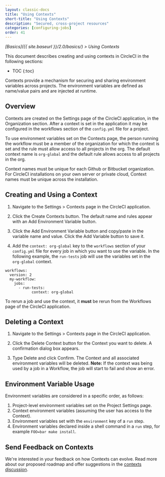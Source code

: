 ```yaml
---
layout: classic-docs
title: "Using Contexts"
short-title: "Using Contexts"
description: "Secured, cross-project resources"
categories: [configuring-jobs]
order: 41
---
```


*[Basics]({{ site.baseurl }}/2.0/basics/) > Using Contexts*

This document describes creating and using contexts in CircleCI in the following sections:

* TOC
{:toc}

Contexts provide a mechanism for securing and sharing environment variables across projects. The environment variables are defined as name/value pairs and are injected at runtime.

## Overview
Contexts are created on the Settings page of the CircleCI application, in the Organization section. After a context is set in the application it may be configured in the workflows section of the `config.yml` file for a project.

To use environment variables set on the Contexts page, the person running the workflow must be a member of the organization for which the context is set and the rule must allow access to all projects in the org. The default context name is `org-global` and the default rule allows access to all projects in the org.

Context names must be unique for each Github or Bitbucket organization. For CircleCI installations on your own server or private cloud, Context names must be unique across the installation.

## Creating and Using a Context

1. Navigate to the Settings > Contexts page in the CircleCI application. 

2. Click the Create Contexts button. The default name and rules appear with an Add Environment Variable button.

3. Click the Add Environment Variable button and copy/paste in the variable name and value. Click the Add Variable button to save it.

4. Add the `context: org-global` key to the `workflows` section of your `config.yml` file for every job in which you want to use the variable. In the following example, the `run-tests` job will use the variables set in the `org-global` context.

```
workflows:
  version: 2
  my-workflow:
    jobs:
      - run-tests:
            context: org-global
```

To rerun a job and use the context, it **must** be rerun from the Workflows page of the CircleCI application. 

## Deleting a Context

1. Navigate to the Settings > Contexts page in the CircleCI application.

2. Click the Delete Context button for the Context you want to delete. A confirmation dialog box appears.

3. Type Delete and click Confirm. The Context and all associated environment variables will be deleted. **Note:** If the context was being used by a job in a Workflow, the job will start to fail and show an error.

## Environment Variable Usage 

Environment variables are considered in a specific order, as follows:
1. Project-level environment variables set on the Project Settings page.
2. Context environment variables (assuming the user has access to the Context).
3. Environment variables set with the `environment` key of a `run` step.
4. Environment variables declared inside a shell command in a `run` step, for example `FOO=bar make install`.

## Send Feedback on Contexts

We're interested in your feedback on how Contexts can evolve. Read more about our proposed roadmap and offer suggestions in the [contexts discussion](https://discuss.circleci.com/t/contexts-feedback/13908).

